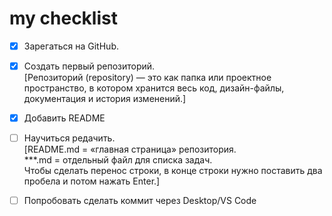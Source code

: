# my checklist  

- [x] Зарегаться на GitHub.  
- [x] Создать первый репозиторий.  
[Репозиторий (repository) — это как папка или проектное пространство, в котором хранится весь код, дизайн-файлы, документация и история изменений.]  

- [x] Добавить README  
- [ ] Научиться редачить.  
[README.md = «главная страница» репозитория.  
***.md = отдельный файл для списка задач.  
Чтобы сделать перенос строки, в конце строки нужно поставить два пробела и потом нажать Enter.]  

- [ ] Попробовать сделать коммит через Desktop/VS Code
